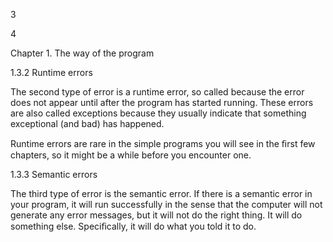 3

4

Chapter 1. The way of the program

1.3.2 Runtime errors

The second type of error is a runtime error, so called because the error does not appear until after the program has started running. These errors are also called exceptions because they usually indicate that something exceptional (and bad) has happened.

Runtime errors are rare in the simple programs you will see in the ﬁrst few chapters, so it might be a while before you encounter one.

1.3.3 Semantic errors

The third type of error is the semantic error. If there is a semantic error in your program, it will run successfully in the sense that the computer will not generate any error messages, but it will not do the right thing. It will do something else. Speciﬁcally, it will do what you told it to do.